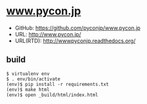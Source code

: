 # www.pycon.jp

- GitHub: https://github.com/pyconjp/www.pycon.jp
- URL: http://www.pycon.jp/
- URL(RTD): http://wwwpyconjp.readthedocs.org/

## build

```
$ virtualenv env
$ . env/bin/activate
(env)$ pip install -r requirements.txt
(env)$ make html
(env)$ open _build/html/index.html
```